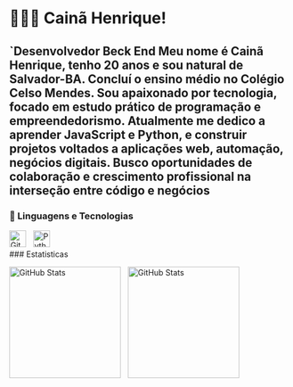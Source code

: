# 👩🏻‍💻 Cainã Henrique!

**`Desenvolvedor Beck End**
Meu nome é Cainã Henrique, tenho 20 anos e sou natural de Salvador-BA. Concluí o ensino médio no Colégio Celso Mendes. Sou apaixonado por tecnologia, focado em estudo prático de programação e empreendedorismo. Atualmente me dedico a aprender JavaScript e Python, e construir projetos voltados a  aplicações web, automação, negócios digitais. Busco oportunidades de colaboração e crescimento profissional na interseção entre código e negócios
---

### 🤖 Linguagens e Tecnologias

<img 
    align="left" 
    alt="Git" 
    title="Git"
    width="30px" 
    style="padding-right: 10px;" 
    src="https://cdn.jsdelivr.net/gh/devicons/devicon@latest/icons/git/git-original.svg" 
/>
<img 
    align="left" 
    alt="Python" 
    title="Python"
    width="30px" 
    style="padding-right: 10px;" 
    src="https://cdn.jsdelivr.net/gh/devicons/devicon@latest/icons/python/python-original.svg" 
/>



<br/>
<br/>
### Estatisticas


<img 
      align="left" 
      alt="GitHub Stats" 
      height="200" 
      style="padding-right: 10px;" 
      src="https://github-readme-stats.vercel.app/api?username=Cxxdev-code&theme=tokyonight&show_icons=true" 
  />


<img 
      align="left" 
      alt="GitHub Stats" 
      height="200"
      style="padding-right: 10px;" 
      src="https://github-readme-stats.vercel.app/api/top-langs/?username=Cxxdev-code&theme=tokyonight&layout=compact&custom_title=Tecnologias&langs_count=9" 
  />
